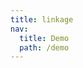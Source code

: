 ```yaml
---
title: linkage
nav:
  title: Demo
  path: /demo
---
```


<code src="../../examples/linkage.tsx"></code>
